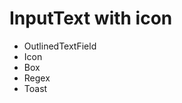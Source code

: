 InputText with icon
=================
   * OutlinedTextField
   * Icon
   * Box
   * Regex
   * Toast